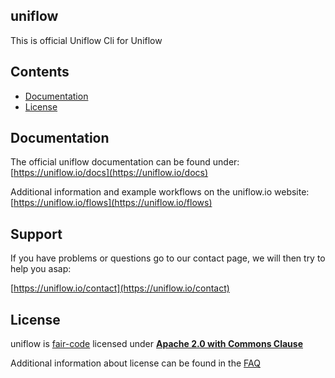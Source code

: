 uniflow
-------

This is official Uniflow Cli for Uniflow

## Contents

- [Documentation](#documentation)
- [License](#license)

## Documentation

The official uniflow documentation can be found under: [https://uniflow.io/docs](https://uniflow.io/docs)

Additional information and example workflows on the uniflow.io website: [https://uniflow.io/flows](https://uniflow.io/flows)


## Support

If you have problems or questions go to our contact page, we will then try to help you asap:

[https://uniflow.io/contact](https://uniflow.io/contact)

## License

uniflow is [fair-code](http://faircode.io) licensed under [**Apache 2.0 with Commons Clause**](https://github.com/uniflow-io/uniflow/blob/main/LICENSE.md)

Additional information about license can be found in the [FAQ](https://uniflow.io/docs/faq#which-license-does-uniflow-use)
